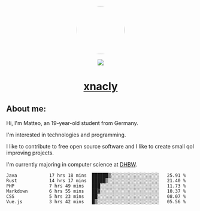 <p align="center">
  <img style="border-radius: 100px" width="128" height="128" src="https://avatars.githubusercontent.com/u/47723417?v=4"/>
</p>
<p align="center">
  <img src="https://komarev.com/ghpvc/?username=xnacly&&style=flat-square"/>
</p>

<h1 align="center"><a href="https://xnacly.me/"> xnacly</a> </h1>

<h2> About me:</h2>

<p>Hi, I'm Matteo, an 19-year-old student from Germany. </p>
<p>I'm interested in technologies and programming.</p>
<p>I like to contribute to free open source software and I like to create small qol improving projects.</p>
<p>I'm currently majoring in computer science at <a href="https://www.dhbw.de/startseite">DHBW</a>.</p>

<!--START_SECTION:waka-->

```text
Java            17 hrs 18 mins  ██████▒░░░░░░░░░░░░░░░░░░   25.91 %
Rust            14 hrs 17 mins  █████▒░░░░░░░░░░░░░░░░░░░   21.40 %
PHP             7 hrs 49 mins   ███░░░░░░░░░░░░░░░░░░░░░░   11.73 %
Markdown        6 hrs 55 mins   ██▓░░░░░░░░░░░░░░░░░░░░░░   10.37 %
CSS             5 hrs 23 mins   ██░░░░░░░░░░░░░░░░░░░░░░░   08.07 %
Vue.js          3 hrs 42 mins   █▒░░░░░░░░░░░░░░░░░░░░░░░   05.56 %
```

<!--END_SECTION:waka-->
